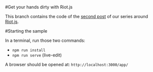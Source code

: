 #Get your hands dirty with Riot.js

This branch contains the code of the [second post](http://streamdata.io/blog/exploring-riot-js-part2/) of our series around [Riot.js](http://riotjs.com/).

#Starting the sample

In a terminal, run those two commands:
- `npm run install`
- `npm run serve` (live-edit)

A browser should be opened at: `http://localhost:3000/app/`